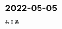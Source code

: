 # 2022-05-05

共 0 条

<!-- BEGIN WEIBO -->
<!-- 最后更新时间 Thu May 05 2022 05:01:27 GMT+0800 (China Standard Time) -->

<!-- END WEIBO -->
